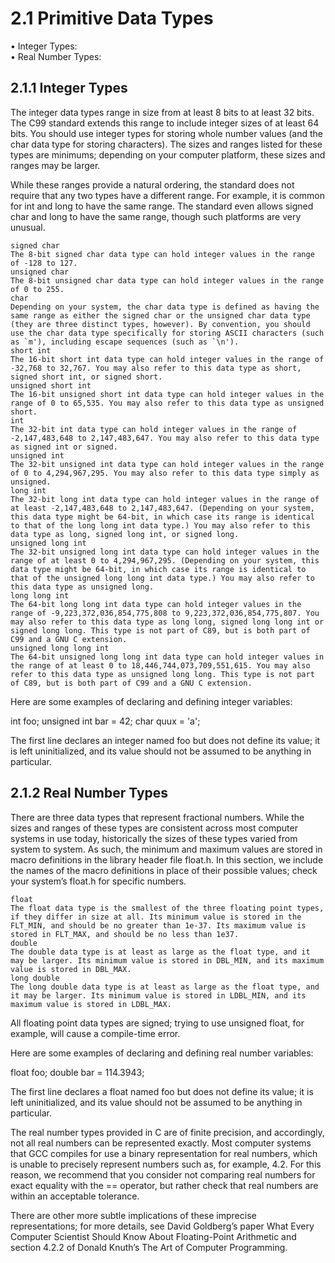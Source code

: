 # 2.1 Primitive Data Types
• Integer Types:	  	
• Real Number Types:	  	

## 2.1.1 Integer Types

The integer data types range in size from at least 8 bits to at least 32 bits. The C99 standard extends this range to include integer sizes of at least 64 bits. You should use integer types for storing whole number values (and the char data type for storing characters). The sizes and ranges listed for these types are minimums; depending on your computer platform, these sizes and ranges may be larger.

While these ranges provide a natural ordering, the standard does not require that any two types have a different range. For example, it is common for int and long to have the same range. The standard even allows signed char and long to have the same range, though such platforms are very unusual.

    signed char
    The 8-bit signed char data type can hold integer values in the range of -128 to 127.
    unsigned char
    The 8-bit unsigned char data type can hold integer values in the range of 0 to 255.
    char
    Depending on your system, the char data type is defined as having the same range as either the signed char or the unsigned char data type (they are three distinct types, however). By convention, you should use the char data type specifically for storing ASCII characters (such as `m'), including escape sequences (such as `\n').
    short int
    The 16-bit short int data type can hold integer values in the range of -32,768 to 32,767. You may also refer to this data type as short, signed short int, or signed short.
    unsigned short int
    The 16-bit unsigned short int data type can hold integer values in the range of 0 to 65,535. You may also refer to this data type as unsigned short.
    int
    The 32-bit int data type can hold integer values in the range of -2,147,483,648 to 2,147,483,647. You may also refer to this data type as signed int or signed.
    unsigned int
    The 32-bit unsigned int data type can hold integer values in the range of 0 to 4,294,967,295. You may also refer to this data type simply as unsigned.
    long int
    The 32-bit long int data type can hold integer values in the range of at least -2,147,483,648 to 2,147,483,647. (Depending on your system, this data type might be 64-bit, in which case its range is identical to that of the long long int data type.) You may also refer to this data type as long, signed long int, or signed long.
    unsigned long int
    The 32-bit unsigned long int data type can hold integer values in the range of at least 0 to 4,294,967,295. (Depending on your system, this data type might be 64-bit, in which case its range is identical to that of the unsigned long long int data type.) You may also refer to this data type as unsigned long.
    long long int
    The 64-bit long long int data type can hold integer values in the range of -9,223,372,036,854,775,808 to 9,223,372,036,854,775,807. You may also refer to this data type as long long, signed long long int or signed long long. This type is not part of C89, but is both part of C99 and a GNU C extension.
    unsigned long long int
    The 64-bit unsigned long long int data type can hold integer values in the range of at least 0 to 18,446,744,073,709,551,615. You may also refer to this data type as unsigned long long. This type is not part of C89, but is both part of C99 and a GNU C extension. 

Here are some examples of declaring and defining integer variables:

int foo;
unsigned int bar = 42;
char quux = 'a';

The first line declares an integer named foo but does not define its value; it is left uninitialized, and its value should not be assumed to be anything in particular.

## 2.1.2 Real Number Types

There are three data types that represent fractional numbers. While the sizes and ranges of these types are consistent across most computer systems in use today, historically the sizes of these types varied from system to system. As such, the minimum and maximum values are stored in macro definitions in the library header file float.h. In this section, we include the names of the macro definitions in place of their possible values; check your system’s float.h for specific numbers.

    float
    The float data type is the smallest of the three floating point types, if they differ in size at all. Its minimum value is stored in the FLT_MIN, and should be no greater than 1e-37. Its maximum value is stored in FLT_MAX, and should be no less than 1e37.
    double
    The double data type is at least as large as the float type, and it may be larger. Its minimum value is stored in DBL_MIN, and its maximum value is stored in DBL_MAX.
    long double
    The long double data type is at least as large as the float type, and it may be larger. Its minimum value is stored in LDBL_MIN, and its maximum value is stored in LDBL_MAX. 

All floating point data types are signed; trying to use unsigned float, for example, will cause a compile-time error.

Here are some examples of declaring and defining real number variables:

float foo;
double bar = 114.3943;

The first line declares a float named foo but does not define its value; it is left uninitialized, and its value should not be assumed to be anything in particular.

The real number types provided in C are of finite precision, and accordingly, not all real numbers can be represented exactly. Most computer systems that GCC compiles for use a binary representation for real numbers, which is unable to precisely represent numbers such as, for example, 4.2. For this reason, we recommend that you consider not comparing real numbers for exact equality with the == operator, but rather check that real numbers are within an acceptable tolerance.

There are other more subtle implications of these imprecise representations; for more details, see David Goldberg’s paper What Every Computer Scientist Should Know About Floating-Point Arithmetic and section 4.2.2 of Donald Knuth’s The Art of Computer Programming. 
